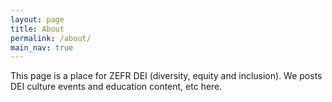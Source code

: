 ```yaml
---
layout: page
title: About
permalink: /about/
main_nav: true
---
```


<!-- ![alt text]({{ site.baseurl }}/assets/profile-placeholder.gif "Profile Picture"){:.profile} -->

This page is a place for ZEFR DEI (diversity, equity and inclusion). 
We posts DEI culture events and education content, etc here.

